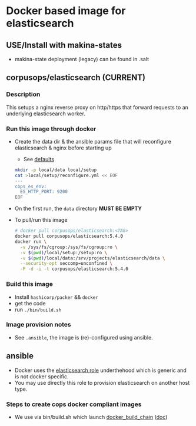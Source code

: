 # Docker based image for elasticsearch

## USE/Install with makina-states
- makina-state deployment (legacy) can be found in .salt

## corpusops/elasticsearch (CURRENT)
### Description
This setups a nginx reverse proxy on http/https that forward requests
to an underlying elasticsearch worker.

### Run this image through docker

- Create the data dir & the ansible params file
  that will reconfigure elasticsearch & nginx before starting up

    - See [defaults](/ansible/roles/elasticsearch/defaults/main.yml)

    ```sh
    mkdir -p local/data local/setup
    cat >local/setup/reconfigure.yml << EOF
    ---
    cops_es_env:
      ES_HTTP_PORT: 9200
    EOF
    ```
- On the first run, the ``data`` directory **MUST BE EMPTY**
- To pull/run this image

    ```sh
    # docker pull corpusops/elasticsearch:<TAG>
    docker pull corpusops/elasticsearch:5.4.0
    docker run \
      -v /sys/fs/cgroup:/sys/fs/cgroup:ro \
      -v $(pwd)/local/setup:/setup:ro \
      -v $(pwd)/local/data:/srv/projects/elasticsearch/data \
      --security-opt seccomp=unconfined \
      -P -d -i -t corpusops/elasticsearch:5.4.0
    ```

### Build this image
- Install ``hashicorp/packer`` && ``docker``
- get the code
- run ``./bin/build.sh``

### Image provision notes
- See ``.ansible``, the image is (re)-configured using ansible.

## ansible
- Docker uses the [elasticsearch role](ansible/roles/elasticsearch) underthehood which
  is generic and is not docker specific.
- You may use directly this role to provision elasticsearch on another host type.

### Steps to create cops docker compliant images
- We use via  bin/build.sh which launch [docker_build_chain](https://github.com/corpusops/corpusops.bootstrap/blob/master/hacking/docker_build_chain.py) ([doc](https://github.com/corpusops/corpusops.bootstrap/blob/master/doc/docker_build_chain.md#sumup-steps-to-create-corpusops-docker-compliant-images))



